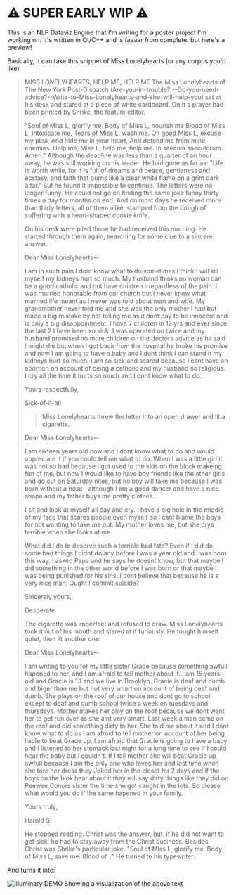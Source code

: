 # :warning: SUPER EARLY WIP :warning:

This is an NLP Dataviz Engine that I'm writing for a poster project I'm working on. It's written in Qt/C++ and is faaaar from complete. but here's a preview! 

Basically, it can take this snippet of Miss Lonelyhearts (or any corpus you'd like)

> MISS LONELYHEARTS, HELP ME, HELP ME
> The Miss Lonelyhearts of The New York Post-Dispatch (Are-you-in-trouble? --Do-you-need-advice?--Write-to-Miss-Lonelyhearts-and-she-will-help-you) sat at his desk and stared at a piece of white cardboard. On it a prayer had been printed by Shrike, the feature editor.
> 
> "Soul of Miss L, glorify me.
> Body of Miss L, nourish me
> Blood of Miss L, intoxicate me.
> Tears of Miss L, wash me.
> Oh good Miss L, excuse my plea,
> And hide me in your heart,
> And defend me from mine enemies.
> Help me, Miss L, help me, help me.
> In saecula saeculorum. Amen."
> Although the deadline was less than a quarter of an hour away, he was still working on his leader. He had gone as far as: "Life is worth while, for it is full of dreams and peace, gentleness and ecstasy, and faith that burns like a clear white flame on a grim dark altar." But he found it impossible to continue. The letters were no longer funny. He could not go on finding the same joke funny thirty times a day for months on end. And on most days he received more than thirty letters, all of them alike, stamped from the dough of suffering with a heart-shaped cookie knife.
> 
> On his desk were piled those he had received this morning. He started through them again, searching for some clue to a sincere answer.
> 
> Dear Miss Lonelyhearts--
> 
> I am in such pain I dont know what to do sometimes I think I will kill myself my kidneys hurt so much. My husband thinks no woman can be a good catholic and not have children irregardless of the pain. I was married honorable from our church but I never knew what married life meant as I never was told about man and wife. My grandmother never told me and she was the only mother I had but made a big mistake by not telling me as it dont pay to be innocent and is only a big disappointment. I have 7 children in 12 yrs and ever since the last 2 I have been so sick. I was operated on twice and my husband promised no more children on the doctors advice as he said I might die but when I got back from the hospital he broke his promise and now I am going to have a baby and I dont think I can stand it my kidneys hurt so much. I am so sick and scared because I cant have an abortion on account of being a catholic and my husband so religious. I cry all the time it hurts so much and I dont know what to do.
> 
> Yours respectfully,
> 
> Sick-of-it-all
> 
> > Miss Lonelyhearts threw the letter into an open drawer and lit a cigarette.
> 
> Dear Miss Lonelyhearts--
> 
> I am sixteen years old now and I dont know what to do and would appreciate it if you could tell me what to do. When I was a little girl it was not so bad because I got used to the kids on the block makeing fun of me, but now I would like to have boy friends like the other girls and go out on Saturday nites, but no boy will take me because I was born without a nose--although I am a good dancer and have a nice shape and my father buys me pretty clothes.
> 
> I sit and look at myself all day and cry. I have a big hole in the middle of my face that scares people even myself so I cant blame the boys for not wanting to take me out. My mother loves me, but she crys terrible when she looks at me.
> 
> What did I do to deserve such a terrible bad fate? Even if I did do some bad things I didnt do any before I was a year old and I was born this way. I asked Papa and he says he doesnt know, but that maybe I did something in the other world before I was born or that maybe I was being punished for his sins. I dont believe that because he is a very nice man. Ought I commit suicide?
> 
> Sincerely yours,
> 
> Desperate
> 
> The cigarette was imperfect and refused to draw. Miss Lonelyhearts took it out of his mouth and stared at it furiously. He fought himself quiet, then lit another one.
> 
> Dear Miss Lonelyhearts--
> 
> I am writing to you for my little sister Grade because something awfull hapened to her, and I am afraid to tell mother about it. I am 15 years old and Gracie is 13 and we live in Brooklyn. Gracie is deaf and dumb and biger than me but not very smart on account of being deaf and dumb. She plays on the roof of our house and dont go to school except to deaf and dumb school twice a week on tuesdays and thursdays. Mother makes her play on the roof because we dont want her to get run over as she aint very smart. Last week a man came on the roof and did something dirty to her. She told me about it and I dont know what to do as I am afraid to tell mother on account of her being liable to beat Grade up. I am afraid that Gracie is going to have a baby and I listened to her stomack last night for a long time to see if I could hear the baby but I couldn't. If I tell mother she will beat Gracie up awfull because I am the only one who loves her and last time when she tore her dress they Joked her in the closet for 2 days and if the boys on the blok hear about it they will say dirty things like they did on Peewee Conors sister the time she got caught in the lots. So please what would you do if the same hapened in your family.
> 
> Yours truly,
> 
> Harold S.
> 
> He stopped reading. Christ was the answer, but, if he did not want to get sick, he had to stay away from the Christ business. Besides, Christ was Shrike's particular joke. "Soul of Miss L, glorify me. Body of Miss L, save me. Blood of..." He turned to his typewriter.

And turns it into:

![Illuminary DEMO Showing a visualization of the above text](https://www.dropbox.com/s/qrg2yb7ku7z20s8/illuminary.gif?raw=1)
